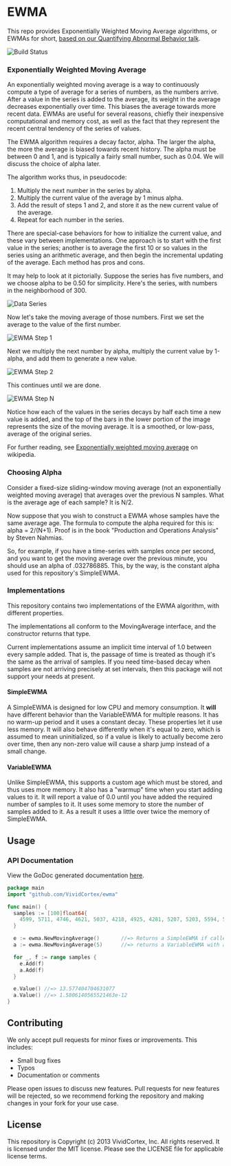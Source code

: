 # EWMA

This repo provides Exponentially Weighted Moving Average algorithms, or EWMAs for short, [based on our
Quantifying Abnormal Behavior talk](https://vividcortex.com/blog/2013/07/23/a-fast-go-library-for-exponential-moving-averages/).

![Build Status](https://circleci.com/gh/VividCortex/moving_average.png?circle-token=1459fa37f9ca0e50cef05d1963146d96d47ea523)

### Exponentially Weighted Moving Average

An exponentially weighted moving average is a way to continuously compute a type of
average for a series of numbers, as the numbers arrive. After a value in the series is
added to the average, its weight in the average decreases exponentially over time. This
biases the average towards more recent data. EWMAs are useful for several reasons, chiefly
their inexpensive computational and memory cost, as well as the fact that they represent
the recent central tendency of the series of values.

The EWMA algorithm requires a decay factor, alpha. The larger the alpha, the more the average
is biased towards recent history. The alpha must be between 0 and 1, and is typically
a fairly small number, such as 0.04. We will discuss the choice of alpha later.

The algorithm works thus, in pseudocode:

1. Multiply the next number in the series by alpha.
2. Multiply the current value of the average by 1 minus alpha.
3. Add the result of steps 1 and 2, and store it as the new current value of the average.
4. Repeat for each number in the series.

There are special-case behaviors for how to initialize the current value, and these vary
between implementations. One approach is to start with the first value in the series;
another is to average the first 10 or so values in the series using an arithmetic average,
and then begin the incremental updating of the average. Each method has pros and cons.

It may help to look at it pictorially. Suppose the series has five numbers, and we choose
alpha to be 0.50 for simplicity. Here's the series, with numbers in the neighborhood of 300.

![Data Series](http://f.cl.ly/items/2W0I230b3b1B3p3o181O/data%20series.png)

Now let's take the moving average of those numbers. First we set the average to the value
of the first number.

![EWMA Step 1](http://f.cl.ly/items/003E0i1T1H2t373n3L3g/ewma-1.png)

Next we multiply the next number by alpha, multiply the current value by 1-alpha, and add
them to generate a new value.

![EWMA Step 2](http://f.cl.ly/items/2W2Z0b3J18122y1F3F2u/ewma-2.png)

This continues until we are done.

![EWMA Step N](http://f.cl.ly/items/0R3Y2V2o1t2Q1B082L3c/ewma.png)

Notice how each of the values in the series decays by half each time a new value
is added, and the top of the bars in the lower portion of the image represents the
size of the moving average. It is a smoothed, or low-pass, average of the original
series.

For further reading, see [Exponentially weighted moving average](http://en.wikipedia.org/wiki/Moving_average#Exponential_moving_average) on wikipedia.

### Choosing Alpha

Consider a fixed-size sliding-window moving average (not an exponentially weighted moving average)
that averages over the previous N samples. What is the average age of each sample? It is N/2.

Now suppose that you wish to construct a EWMA whose samples have the same average age. The formula
to compute the alpha required for this is: alpha = 2/(N+1). Proof is in the book
"Production and Operations Analysis" by Steven Nahmias.

So, for example, if you have a time-series with samples once per second, and you want to get the
moving average over the previous minute, you should use an alpha of .032786885. This, by the way,
is the constant alpha used for this repository's SimpleEWMA.

### Implementations

This repository contains two implementations of the EWMA algorithm, with different properties.

The implementations all conform to the MovingAverage interface, and the constructor returns
that type.

Current implementations assume an implicit time interval of 1.0 between every sample added.
That is, the passage of time is treated as though it's the same as the arrival of samples.
If you need time-based decay when samples are not arriving precisely at set intervals, then
this package will not support your needs at present.

#### SimpleEWMA

A SimpleEWMA is designed for low CPU and memory consumption. It **will** have different behavior than the VariableEWMA
for multiple reasons. It has no warm-up period and it uses a constant
decay.  These properties let it use less memory.  It will also behave
differently when it's equal to zero, which is assumed to mean
uninitialized, so if a value is likely to actually become zero over time,
then any non-zero value will cause a sharp jump instead of a small change.

#### VariableEWMA

Unlike SimpleEWMA, this supports a custom age which must be stored, and thus uses more memory.
It also has a "warmup" time when you start adding values to it. It will report a value of 0.0
until you have added the required number of samples to it. It uses some memory to store the
number of samples added to it. As a result it uses a little over twice the memory of SimpleEWMA.

## Usage

### API Documentation

View the GoDoc generated documentation [here](http://godoc.org/github.com/VividCortex/ewma).

```go
package main
import "github.com/VividCortex/ewma"

func main() {
  samples := [100]float64{
    4599, 5711, 4746, 4621, 5037, 4218, 4925, 4281, 5207, 5203, 5594, 5149,
  }

  e := ewma.NewMovingAverage()       //=> Returns a SimpleEWMA if called without params
  a := ewma.NewMovingAverage(5)      //=> returns a VariableEWMA with a decay of 2 / (5 + 1)

  for _, f := range samples {
    e.Add(f)
    a.Add(f)
  }

  e.Value() //=> 13.577404704631077
  a.Value() //=> 1.5806140565521463e-12
}
```

## Contributing

We only accept pull requests for minor fixes or improvements. This includes:

* Small bug fixes
* Typos
* Documentation or comments

Please open issues to discuss new features. Pull requests for new features will be rejected,
so we recommend forking the repository and making changes in your fork for your use case.

## License

This repository is Copyright (c) 2013 VividCortex, Inc. All rights reserved.
It is licensed under the MIT license. Please see the LICENSE file for applicable license terms.
